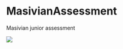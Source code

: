 # MasivianAssessment
Masivian junior assessment

<img src="https://user-images.githubusercontent.com/53131207/91589577-90c04880-e91f-11ea-969f-3cf7f5907263.gif"/>

